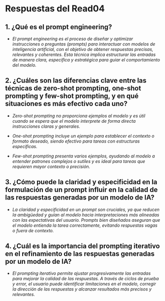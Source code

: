 # Respuestas del Read04

## 1. ¿Qué es el prompt engineering?

- *El prompt engineering es el proceso de diseñar y optimizar instrucciones o preguntas (prompts) para interactuar con modelos de inteligencia artificial, con el objetivo de obtener respuestas precisas, relevantes y coherentes. Esta técnica implica estructurar las entradas de manera clara, específica y estratégica para guiar el comportamiento del modelo.*

## 2. ¿Cuáles son las diferencias clave entre las técnicas de zero-shot prompting, one-shot prompting y few-shot prompting, y en qué situaciones es más efectivo cada uno?

- *Zero-shot prompting no proporciona ejemplos al modelo y es útil cuando se espera que el modelo interprete de forma directa instrucciones claras y generales.*

- *One-shot prompting incluye un ejemplo para establecer el contexto o formato deseado, siendo efectivo para tareas con estructuras específicas.*

- *Few-shot prompting presenta varios ejemplos, ayudando al modelo a entender patrones complejos o sutiles y es ideal para tareas que requieren mayor contexto o precisión.*

## 3. ¿Cómo puede la claridad y especificidad en la formulación de un prompt influir en la calidad de las respuestas generadas por un modelo de IA?

- *La claridad y especificidad en un prompt son cruciales, ya que reducen la ambigüedad y guían al modelo hacia interpretaciones más alineadas con las expectativas del usuario. Prompts bien diseñados aseguran que el modelo entienda la tarea correctamente, evitando respuestas vagas o fuera de contexto.*

## 4. ¿Cuál es la importancia del prompting iterativo en el refinamiento de las respuestas generadas por un modelo de IA?

- *El prompting iterativo permite ajustar progresivamente las entradas para mejorar la calidad de las respuestas. A través de ciclos de prueba y error, el usuario puede identificar limitaciones en el modelo, corregir la dirección de las respuestas y alcanzar resultados más precisos y relevantes.*